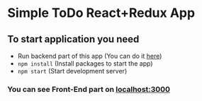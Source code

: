 # Simple ToDo React+Redux App

## To start application you need

- Run backend part of this app (You can do it [here](https://github.com/YuriyHryshchenko/ToDo-api))
- `npm install` (Install packages to start the app)
- `npm start` (Start development server)

### You can see Front-End part on [localhost:3000](https://localhost:3000)
